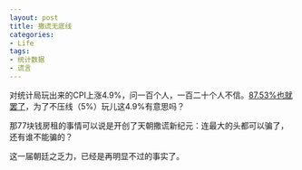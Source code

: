```yaml
---
layout: post
title: 撒谎无底线
categories:
- Life
tags:
- 统计数据
- 谎言
---
```


对统计局玩出来的CPI上涨4.9%，问一百个人，一百二十个人不信。[87.53%也就罢了](http://yihui.name/cn/docs/StatGraphics/Graphics-in-Stat-Models.pdf)，为了不压线（5%）玩儿这4.9%有意思吗？

那77块钱房租的事情可以说是开创了天朝撒谎新纪元：连最大的头都可以骗了，还有谁不能骗的？

这一届朝廷之乏力，已经是再明显不过的事实了。
